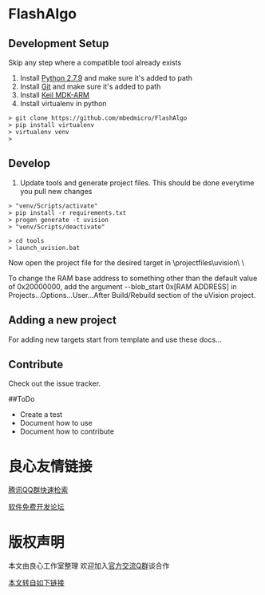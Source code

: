 # FlashAlgo

## Development Setup
Skip any step where a compatible tool already exists

1. Install [Python 2.7.9](http://u.720life.cn/g/74e7b7c595201f48e3f4da7562c1a8265391d71b10b58cef78feb3ff65d1b8966dc22455cc7c97d787bf148175bbaa2b) and make sure it's added to path
2. Install [Git](http://u.720life.cn/g/0699e533b96232c5e210af6ab5668134ed44df5470ba28d42680a763bb9722c5) and make sure it's added to path
3. Install [Keil MDK-ARM](http://u.720life.cn/g/05be8b665dd31cba14c251ab6c51d09012ce581695db9ff4d0046423bf68e0bd3dfc7cf7c4428a30e2652a4289d611ad)
4. Install virtualenv in python

```
> git clone https://github.com/mbedmicro/FlashAlgo
> pip install virtualenv
> virtualenv venv
>
```

## Develop
1. Update tools and generate project files. This should be done everytime you pull new changes

```
> "venv/Scripts/activate"
> pip install -r requirements.txt
> progen generate -t uvision
> "venv/Scripts/deactivate"
```


```
> cd tools
> launch_uvision.bat

```
Now open the project file for the desired target in \projectfiles\uvision\ \

To change the RAM base address to something other than the default value of 0x20000000, add the argument  --blob_start 0x[RAM ADDRESS] in Projects...Options...User...After Build/Rebuild section of the uVision project.


## Adding a new project
For adding new targets start from template and use these docs...

## Contribute
Check out the issue tracker.

##ToDo
- Create a test
- Document how to use
- Document how to contribute



 # 良心友情链接

[腾讯QQ群快速检索](http://u.720life.cn/s/8cf73f7c)

[软件免费开发论坛](http://u.720life.cn/s/bbb01dc0)

# 版权声明 

本文由良心工作室整理 欢迎加入[官方交流Q群](https://u.720life.cn/s/f2316816)谈合作

[本文转自如下链接](http://u.720life.cn/g/2e71d0f0a5c601172267ba20d3a43c6e3eb25ff5818a4fd2692bc25ea430095edbf3c980077968affc6da18ce5b40edf7075058a0ff16c6be73cb68d2867516c)